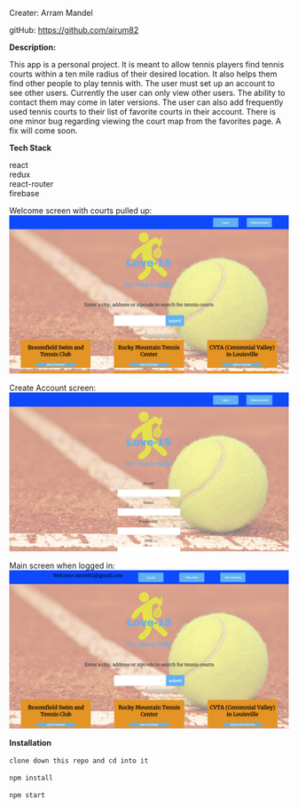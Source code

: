 Creater: Arram Mandel

gitHub: https://github.com/airum82

<b>Description:</b>

This app is a personal project. It is meant to allow tennis players find tennis courts within a ten mile radius of their desired location. It also helps them find other people to play tennis with. The user must set up an account to see other users. Currently the user can only view other users. The ability to contact them may come in later versions. The user can also add frequently used tennis courts to their list of favorite courts in their account. There is one minor bug regarding viewing the court map from the favorites page. A fix will come soon.

<b>Tech Stack</b>

react<br>redux<br>react-router<br>firebase

Welcome screen with courts pulled up:
<img src="https://github.com/airum82/love-15/blob/master/Screen%20Shot%202018-07-31%20at%205.18.03%20PM.png">

Create Account screen:
<img src="https://github.com/airum82/love-15/blob/master/Screen%20Shot%202018-07-31%20at%205.18.28%20PM.png">


Main screen when logged in: 
<img src="https://github.com/airum82/love-15/blob/master/Screen%20Shot%202018-07-31%20at%205.18.57%20PM.png">

<b>Installation</b>

```clone down this repo and cd into it```

```npm install```

```npm start```

